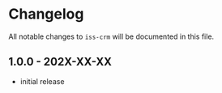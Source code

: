 # Changelog

All notable changes to `iss-crm` will be documented in this file.

## 1.0.0 - 202X-XX-XX

- initial release
